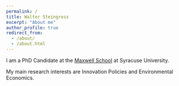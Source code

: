 ```yaml
---
permalink: /
title: Walter Steingress
excerpt: "About me"
author_profile: true
redirect_from:
  - /about/
  - /about.html
---
```


I am a PhD Candidate at the <a href="https://www.maxwell.syr.edu/">Maxwell School</a> at Syracuse University.

My main research interests are Innovation Policies and Environmental Economics.
